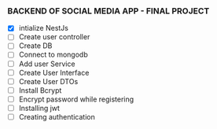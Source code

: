 ### BACKEND OF SOCIAL MEDIA APP - FINAL PROJECT 

- [x] intialize NestJs 
- [ ] Create user controller 
- [ ] Create DB
- [ ] Connect to mongodb
- [ ] Add user Service
- [ ] Create User Interface
- [ ] Create User DTOs
- [ ] Install Bcrypt
- [ ] Encrypt password while registering
- [ ] Installing jwt
- [ ] Creating authentication 